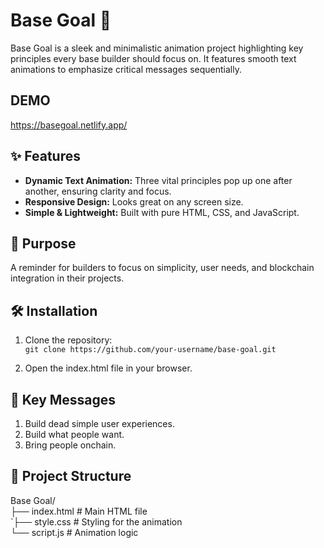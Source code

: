 # Base Goal 🚀
<p>Base Goal is a sleek and minimalistic animation project highlighting key principles every base builder should focus on. It features smooth text animations to emphasize critical messages sequentially.</p>


## DEMO
https://basegoal.netlify.app/


## ✨ Features

- **Dynamic Text Animation:** Three vital principles pop up one after another, ensuring clarity and focus.
- **Responsive Design:** Looks great on any screen size.
- **Simple & Lightweight:** Built with pure HTML, CSS, and JavaScript.


## 🎯 Purpose
<p>A reminder for builders to focus on simplicity, user needs, and blockchain integration in their projects.</p>


## 🛠️ Installation
1. Clone the repository: <br>
`git clone https://github.com/your-username/base-goal.git`

2. Open the index.html file in your browser.


## 📖 Key Messages
<ol>
  <li>Build dead simple user experiences.</li>
<li>Build what people want.</li>
<li>Bring people onchain.</li>
</ol>


## 📂 Project Structure
<div>
Base Goal/ <br>
├── index.html   # Main HTML file <br>
`├── style.css    # Styling for the animation <br>
└── script.js    # Animation logic
</div>
